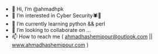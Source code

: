 - 👋 Hi, I’m @ahmadhpk
- 👀 I’m interested in Cyber Security🕷👤
- 🌱 I’m currently learning python && perl
- 💞️ I’m looking to collaborate on ...
- 📫 How to reach me ( ahmadhashemipour@outlook.com || www.ahmadhashemipour.com )

<!---
ahmadhpk/ahmadhpk is a ✨ special ✨ repository because its `README.md` (this file) appears on your GitHub profile.
You can click the Preview link to take a look at your changes.
--->
